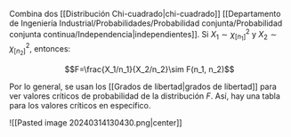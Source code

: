 
Combina dos [[Distribución Chi-cuadrado|chi-cuadrado]] [[Departamento de Ingeniería Industrial/Probabilidades/Probabilidad conjunta/Probabilidad conjunta continua/Independencia|independientes]]. Si $X_1\sim\chi^{2}_{[n_1]}$ y $X_2\sim\chi^{2}_{[n_2]}$, entonces: 

$$F=\frac{X_1/n_1}{X_2/n_2}\sim F(n_1, n_2)$$

Por lo general, se usan los [[Grados de libertad|grados de libertad]] para ver valores críticos de probabilidad de la distribución $F$. Así, hay una tabla para los valores críticos en específico. 

![[Pasted image 20240314130430.png|center]] 

